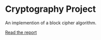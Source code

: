 # Cryptography Project

An implemention of a block cipher algorithm.

[Read the report](https://moeinarabi.ir/cryptography-project/report)
